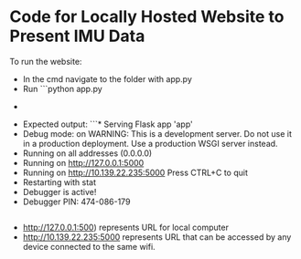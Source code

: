 # Code for Locally Hosted Website to Present IMU Data

To run the website:
* In the cmd navigate to the folder with app.py
* Run ```python app.py
* ```
* Expected output: ```* Serving Flask app 'app'
 * Debug mode: on
WARNING: This is a development server. Do not use it in a production deployment. Use a production WSGI server instead.
 * Running on all addresses (0.0.0.0)
 * Running on http://127.0.0.1:5000
 * Running on http://10.139.22.235:5000
Press CTRL+C to quit
 * Restarting with stat
 * Debugger is active!
 * Debugger PIN: 474-086-179
   ```
* http://127.0.0.1:500) represents URL for local computer
* http://10.139.22.235:5000 represents URL that can be accessed by any device connected to the same wifi. 

